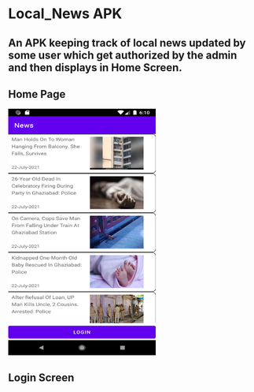 # Local_News APK
## An APK keeping track of local news updated by some user which get authorized by the admin and then displays in Home Screen. 

## Home Page
<img src="https://github.com/Shubh786Shivam/Local_News/blob/master/images/Screenshot_1627389609.png" width="300" height="500" />

## Login Screen

